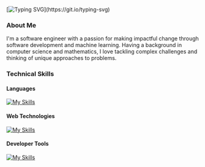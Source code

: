 [![Typing SVG](https://readme-typing-svg.herokuapp.com?font=Fira+Code&pause=1000&color=C39EF7&width=435&lines=Hey%2C+it's+Christopher;Welcome+to+my+GitHub!)](https://git.io/typing-svg)

### About Me
I'm a software engineer with a passion for making impactful change through software development and machine learning. Having a background in computer science and mathematics, I love tackling complex challenges and thinking of unique approaches to problems.

### Technical Skills

#### Languages
[![My Skills](https://skillicons.dev/icons?i=python,c,cpp,java)](https://skillicons.dev)

#### Web Technologies
[![My Skills](https://skillicons.dev/icons?i=django,flask,postgres,react,nodejs,typescript,javascript,html,css)](https://skillicons.dev)

#### Developer Tools
[![My Skills](https://skillicons.dev/icons?i=git,docker,linux,vscode)](https://skillicons.dev)
